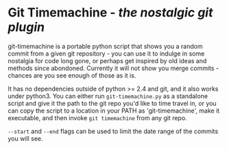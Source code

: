 # Git Timemachine - *the nostalgic git plugin*


git-timemachine is a portable python script that shows you a random commit from a given git repository - you can use it
to indulge in some nostalgia for code long gone, or perhaps get inspired by old ideas and methods since abondoned.
Currently it will not show you merge commits - chances are you see enough of those as it is.

It has no dependencies outside of python >= 2.4 and git, and it also works under python3.
You can either run `git-timemachine.py` as a standalone script and give it the path to the git repo you'd like to time travel in,
or you can copy the script to a location in your PATH as 'git-timemachine', make it executable, and then invoke `git timemachine` from any git repo.

`--start` and `--end` flags can be used to limit the date range of the commits you will see.
